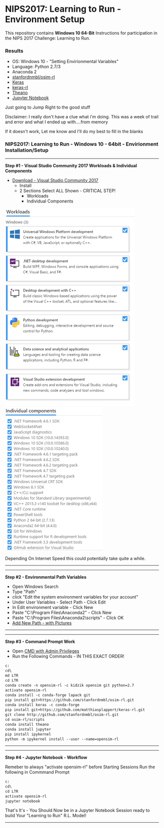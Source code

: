 # NIPS2017: Learning to Run - Environment Setup

This repository contains **Windows 10 64-Bit** Instructions for participation in the NIPS 2017 Challenge: Learning to Run.

### Results
- OS: Windows 10 - "Setting Envirionmental Variables"
- Language: Python 2.7/3
- Anaconda 2
- [stanfordnmbl/osim-rl](https://github.com/stanfordnmbl/osim-rl)
- [Keras](https://keras.io/)
- [keras-rl](https://github.com/matthiasplappert/keras-rl)
- [Theano](http://deeplearning.net/software/theano/)
- [Jupyter Notebook](http://jupyter.org/)


Just going to Jump Right to the good stuff

Disclaimer: I really don't have a clue what i'm doing. This was a week of trail and error and what I ended up with....from memory

If it doesn't work, Let me know and I'll do my best to fill in the blanks

### NIPS2017: Learning to Run -  Windows 10 - 64bit - Envirionment Installation/Setup


---
**Step #1 - Visual Studio Community 2017 Workloads & Individual Components**
- [Download - Visual Studio Community 2017](https://www.visualstudio.com/thank-you-downloading-visual-studio/?sku=Community&rel=15)
    - Install
    - 2 Sections Select ALL Shown - CRITICAL STEP!
        - Workloads
        - Individual Components

![Workloads](https://github.com/Arrlin/NIPS-2017/blob/master/Environment-Setup/Workloads.jpg)
![Individual Components](https://github.com/Arrlin/NIPS-2017/blob/master/Environment-Setup/Individual_Components.jpg)

Depending On Internet Speed this could potentially take quite a while.

---


---
**Step #2 - Environmental Path Variables**
- Open Windows Search
- Type "Path"
- click "Edit the system environment variables for your account"
- Under User Variables - Select Path - Click Edit
- In Edit environment variable - Click New
- Paste "C:\Program Files\Anaconda2" - Click New
- Paste "C:\Program Files\Anaconda2\scripts" - Click OK
- [Add New Path - with Pictures](https://betanews.com/2015/11/23/windows-10-finally-adds-a-new-path-editor/)
---


---
**Step #3 - Command Prompt Work**
- Open [CMD with Admin Privileges](https://www.howtogeek.com/194041/how-to-open-the-command-prompt-as-administrator-in-windows-8.1/)
- Run the Following Commands - IN THIS EXACT ORDER!

```
c:
cd\
md LTR
cd LTR
conda create -n opensim-rl -c kidzik opensim git python=2.7
activate opensim-rl
conda install -c conda-forge lapack git
pip install git+https://github.com/stanfordnmbl/osim-rl.git
conda install keras -c conda-forge
pip install git+https://github.com/matthiasplappert/keras-rl.git
git clone http://github.com/stanfordnmbl/osim-rl.git
cd osim-rl/scripts
conda install theano
conda install jupyter
pip install ipykernel
python -m ipykernel install --user --name=opensim-rl
```
---


---
**Step #4 - Jupyter Notebook - Workflow**

Remeber to always "activate opensim-rl" before Starting Sessions
Run the following in Commmand Prompt
```
c:
cd\
cd LTR
activate opensim-rl
jupyter notebook
```

That's It's - You Should Now be in a Jupyter Notebook Session ready to build Your "Learning to Run" R.L. Model!

---
